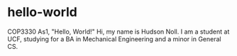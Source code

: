 # hello-world
COP3330 As1, "Hello, World!"
Hi, my name is Hudson Noll. I am a student at UCF, studying for a BA in Mechanical Engineering and a minor in General CS.

